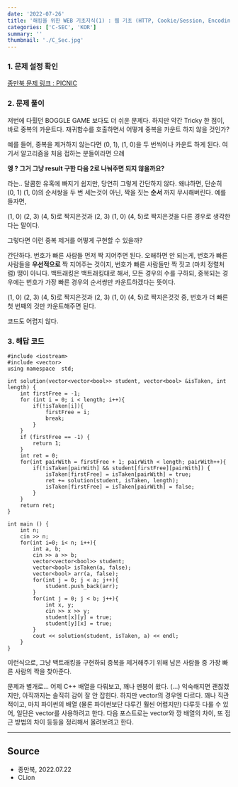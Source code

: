 ```yaml
---
date: '2022-07-26'
title: '해킹을 위한 WEB 기초지식(1) : 웹 기초 (HTTP, Cookie/Session, Encoding)'
categories: ['C-SEC', 'KOR']
summary: ''
thumbnail: './C_Sec.jpg'
---
```


### 1. 문제 설정 확인
[종만북 문제 링크 : PICNIC](<https://www.acmicpc.net/problem/2667>)


### 2. 문제 풀이

저번에 다뤘던 BOGGLE GAME 보다도 더 쉬운 문제다. 하지만 약간 Tricky 한 점이, 바로 중복의 카운트다.
재귀함수를 호출하면서 어떻게 중복을 카운트 하지 않을 것인가?

예를 들어, 중복을 제거하지 않는다면 (0, 1), (1, 0)을 두 번씩이나 카운트 하게 된다.
여기서 알고리즘을 처음 접하는 분들이라면 으례 

**엥 ? 그거 그냥 result 구한 다음 2로 나눠주면 되지 않을까요?**

라는.. 달콤한 유혹에 빠지기 쉽지만, 당연히 그렇게 간단하지 않다. 왜냐하면, 단순히 (0, 1) (1, 0)의 순서쌍을 두 번 세는것이 아닌,
짝을 짓는 **순서** 까지 무시해버린다. 예를 들자면,

(1, 0) (2, 3) (4, 5)로 짝지은것과
(2, 3) (1, 0) (4, 5)로 짝지은것을 다른 경우로 생각한다는 말이다.

그렇다면 이런 중복 제거를 어떻게 구현할 수 있을까? 

간단하다. 번호가 빠른 사람들 먼저 짝 지어주면 된다. 오해하면 안 되는게, 번호가 빠른 사람들을 **우선적으로** 짝 지어주는 것이지,
번호가 빠른 사람들만 짝 짓고 (마치 정렬처럼) 떙이 아니다. 백트래킹은 백트래킹대로 해서, 모든 경우의 수를 구하되, 중복되는 경우에는
번호가 가장 빠른 경우의 순서쌍만 카운트하겠다는 뜻이다.

(1, 0) (2, 3) (4, 5)로 짝지은것과
(2, 3) (1, 0) (4, 5)로 짝지은것것 중, 번호가 더 빠른 첫 번째의 것만 카운트해주면 된다.

코드도 어렵지 않다. 

### 3. 해답 코드

```
#include <iostream>
#include <vector>
using namespace  std;

int solution(vector<vector<bool>> student, vector<bool> &isTaken, int length) {
    int firstFree = -1;
    for (int i = 0; i < length; i++){
        if(!isTaken[i]){
            firstFree = i;
            break;
        }
    }
    if (firstFree == -1) {
        return 1;
    }
    int ret = 0;
    for(int pairWith = firstFree + 1; pairWith < length; pairWith++){
        if(!isTaken[pairWith] && student[firstFree][pairWith]) {
            isTaken[firstFree] = isTaken[pairWith] = true;
            ret += solution(student, isTaken, length);
            isTaken[firstFree] = isTaken[pairWith] = false;
        }
    }
    return ret;
}

int main () {
    int n;
    cin >> n;
    for(int i=0; i< n; i++){
        int a, b;
        cin >> a >> b;
        vector<vector<bool>> student;
        vector<bool> isTaken(a, false);
        vector<bool> arr(a, false);
        for(int j = 0; j < a; j++){
            student.push_back(arr);
        }
        for(int j = 0; j < b; j++){
            int x, y;
            cin >> x >> y;
            student[x][y] = true;
            student[y][x] = true;
        }
        cout << solution(student, isTaken, a) << endl;
    }
}

```
이런식으로, 그냥 백트래킹을 구현하되 중복을 제거해주기 위해 남은 사람들 중 가장 빠른 사람의 짝을 찾아준다.

문제과 별개로...
어제 C++ 배열을 다뤄보고, 꽤나 멘붕이 왔다. (...) 익숙해지면 괜찮겠지만, 아직까지는 솔직히 감이 잘 안 잡힌다.
하지만 vector의 경우엔 다르다. 꽤나 직관적이고, 마치 파이썬의 배열 (물론 파이썬보단 다루긴 훨씬 어렵지만) 다루듯
다룰 수 있어, 일단은 vector를 사용하려고 한다. 다음 포스트로는 vector와 깡 배열의 차이, 또 접근 방법의 차이 등등을
정리해서 올려보려고 한다.

---

## Source

- 종만북, 2022.07.22
- CLion